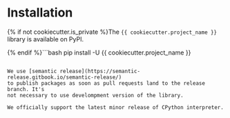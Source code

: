 # Installation

{% if not cookiecutter.is_private %}The `{{ cookiecutter.project_name }}` library is available on PyPI.

{% endif %}```bash
pip install -U {{ cookiecutter.project_name }}
```

We use [semantic release](https://semantic-release.gitbook.io/semantic-release/)
to publish packages as soon as pull requests land to the release branch. It's
not necessary to use develompment version of the library.

We officially support the latest minor release of CPython interpreter.
